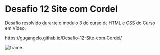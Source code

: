 # Desafio 12 Site com Cordel
 Desafio resolvido durante o módulo 3 do curso de HTML e CSS do Curso em Vídeo.

<a hrf="https://gugangelo.github.io/Desafio-12-Site-com-Cordel/" target="_blank">https://gugangelo.github.io/Desafio-12-Site-com-Cordel/</a>

![frame](https://user-images.githubusercontent.com/78031691/222926611-6610eca2-3c65-4c03-bf76-302653570b8c.png)
